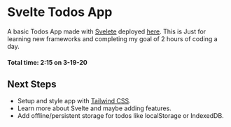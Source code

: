 # Svelte Todos App
A basic Todos App made with [Svelete](https://svelte.dev/) 
deployed [here](https://svelete-todo-app.surge.sh/). This is Just for learning new frameworks and completing my goal of 2 hours of coding a day.

#### Total time: 2:15 on 3-19-20



## Next Steps
- Setup and style app with [Tailwind CSS](https://tailwindcss.com/).
- Learn more about Svelte and maybe adding features.
- Add offline/persistent storage for todos like localStorage or IndexedDB.
